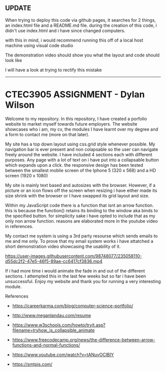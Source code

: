 UPDATE 
----- 

When trying to deploy this code via github pages, it searches for 2 things, an index.html file and a README.md file. 
during the creation of this code, i didn't use index.html and i have since changed computers.

with this in mind, i would recommend running this off of a local host machine using visual code studio 

The demonstration video should show you what the layout and code should look like

I will have a look at trying to rectify this mistake 

------


# CTEC3905 ASSIGNMENT - Dylan Wilson

Welcome to my repository. In this repository, I have created a porfolio website to market myself towards future employers. The website showcases who i am, my cv, the modules I have learnt over my degree and a form to contact me (more on that later). 

My site has a top down layout using css.grid style whenever possible. My navigation bar is ever present and non colapsable so the user can navigate freely around the website. I have included 4 sections each with different purposes. Any page with a lot of text on i have put into a collapsable button which expands upon a click. the responsive design has been tested between the smallest moblie screen of the Iphone 5 (320 x 568) and a HD screen (1920 x 1080) 

My site is mainly text based and autosizes with the browser. However, if a picture or an icon flows off the screen when resizing i have either made its size shrink with the browser or I have swapped its grid layout and size.     

Within my JavaScript code there is a function that isnt an arrow function. this is because the function() retains its binding to the window aka binds to the specified button. for simplicity sake i have opted to include that as my only non arrow function. reasons are elaborated more in the youtube video in references. 

My contact me system is using a 3rd party resourse which sends emails to me and me only. To prove that my email system works i have attatched a short demonstration video showcasing the usability of it.

https://user-images.githubusercontent.com/98748077/235058110-d55dc2f2-47e5-46f5-89ae-cc6417cf3836.mp4

If i had more time i would animate the fade in and out of the different sections. I attempted this in the last few weeks but so far i have been unsuccessful.
Enjoy my website and thank you for running a very interesting module.

References

- https://careerkarma.com/blog/computer-science-portfolio/

- http://www.meganlandau.com/resume

- https://www.w3schools.com/howto/tryit.asp?filename=tryhow_js_collapsible_animate

- https://www.freecodecamp.org/news/the-difference-between-arrow-functions-and-normal-functions/

- https://www.youtube.com/watch?v=tANuyOClBIY

- https://smtpjs.com/
